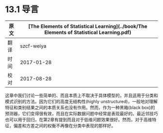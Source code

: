 # 13.1 导言

| 原文   | [The Elements of Statistical Learning](../book/The Elements of Statistical Learning.pdf) |
| ---- | ---------------------------------------- |
| 翻译   | szcf-weiya                               |
| 时间   | 2017-01-28                               |
| 校对   | 2017-08-28                               |

这章中我们讨论一些简单的、而且本质上不取决于具体模型的，并且适用于分类和模式识别的方法。因为它们的高度无结构性(highly unstructured)，一般地对理解特征和类别结果之间的本质关系也没有作用。然而，作为一种黑箱(black box)的预测器，它们变得很有效，而且在实际数据问题中经常是表现最好的。最近邻技巧也可以用于回归，在第2章有提到而且对于低维问题效果很好。然而，对于高维特征，偏差和方差之间的权衡不再像在分类中表现的那样好。
